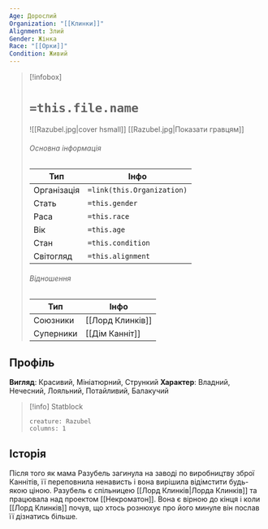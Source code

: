 ```yaml
---
Age: Дорослий
Organization: "[[Клинки]]"
Alignment: Злий
Gender: Жінка
Race: "[[Орки]]"
Condition: Живий
---
```

> [!infobox]
> # `=this.file.name`
> ![[Razubel.jpg|cover hsmall]]
> [[Razubel.jpg|Показати гравцям]]
> ###### Основна інформація
> Тип | Інфо |
> ---|---|
> Організація | `=link(this.Organization)` |
> Стать | `=this.gender` |
> Раса | `=this.race` |
> Вік | `=this.age` |
> Стан | `=this.condition` |
> Світогляд | `=this.alignment` |
> ###### Відношення
> Тип | Інфо |
> ---|---|
> Союзники | [[Лорд Клинків]] |
> Суперники | [[Дім Канніт]] |

## Профіль
**Вигляд**: Красивий, Мініатюрний, Стрункий
**Характер**: Владний, Нечесний, Лояльний, Потайливий, Балакучий

> [!info] Statblock
> ```statblock
> creature: Razubel
> columns: 1
> ```

## Історія
Після того як мама Разубель загинула на заводі по виробництву зброї Каннітів, її переповнила ненависть і вона вирішила відімстити будь-якою ціною.
Разубель є спільницею [[Лорд Клинків|Лорда Клинків]] та працювала над проектом [[Некроматон]]. Вона є вірною до кінця і коли [[Лорд Клинків]] почув, що хтось рознюхує про його минуле він послав її дізнатись більше.